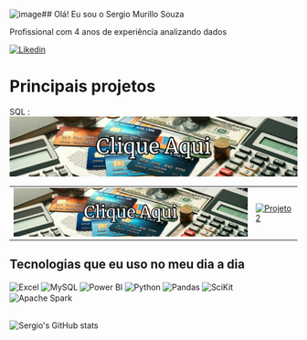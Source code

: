 ![image](https://github.com/murillo-almeida/murillo-almeida/assets/143720773/8ed0311a-248d-4b43-80bc-d5dc241bbae2)## Olá! Eu sou o Sergio Murillo Souza

Profissional com 4 anos de experiência analizando dados 

[![Likedin](https://img.shields.io/badge/LinkedIn-0077B5?style=for-the-badge&logo=linkedin&logoColor=white)](https://www.linkedin.com/in/sergioalmeidas/)

# Principais projetos

SQL : [![SQL](https://raw.githubusercontent.com/murillo-almeida/Suplys/main/Banner-SQL.png?token=GHSAT0AAAAAACTAA4P6V2DQUKMZUABES5WSZTCB35Q)](https://www.kaggle.com/code/sergiomurilloalmeida/eda-e-analise-de-cr-dito-sergio-souza)

<table>
  <tr>
    <td>
      <a href="https://www.kaggle.com/code/sergiomurilloalmeida/eda-e-analise-de-cr-dito-sergio-souza">
        <img src="https://raw.githubusercontent.com/murillo-almeida/Suplys/main/Banner-SQL.png?token=GHSAT0AAAAAACTAA4P6V2DQUKMZUABES5WSZTCB35Q)
" alt="SQL" style="width: 100%;"/>
      </a>
    </td>
    <td>
      <a href="https://github.com/SeuUsuario/Projeto2">
        <img src="https://via.placeholder.com/150" alt="Projeto 2" style="width: 100%;"/>
      </a>
    </td>
  </tr>
  <tr>
</table>



## Tecnologias que eu uso no meu dia a dia

<div style="display: inline_block">
  <img align="center" alt="Excel" src="https://img.shields.io/badge/Microsoft_Excel-217346?style=for-the-badge&logo=microsoft-excel&logoColor=white" />
  <img align="center" alt="MySQL" src="https://img.shields.io/badge/MySQL-005C84?style=for-the-badge&logo=mysql&logoColor=white" />
  <img align="center" alt="Power BI" src="https://img.shields.io/badge/PowerBI-F2C811?style=for-the-badge&logo=Power%20BI&logoColor=white" />
  <img align="center" alt="Python" src="https://img.shields.io/badge/Python-FFD43B?style=for-the-badge&logo=python&logoColor=blue" />
  <img align="center" alt="Pandas" src="https://img.shields.io/badge/Pandas-2C2D72?style=for-the-badge&logo=pandas&logoColor=white" />
  <img align="center" alt="SciKit" src="https://img.shields.io/badge/scikit_learn-F7931E?style=for-the-badge&logo=scikit-learn&logoColor=white" />
  <img align="center" alt="Apache Spark" src="https://img.shields.io/badge/Apache_Spark-FFFFFF?style=for-the-badge&logo=apachespark&logoColor=#E35A16" />
</div><br/>

![Sergio's GitHub stats](https://github-readme-stats.vercel.app/api?username=murillo-almeida&show_icons=true&theme=dark)
